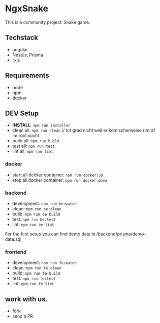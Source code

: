 # NgxSnake

This is a community project.
Snake game.


## Techstack
- angular
- NestJs, Prisma
- rxjs


## Requirements
- node
- npm
- docker


## DEV Setup
* **INSTALL**: `npm run installer`
* clean all: `npm run clean` // tut grad nicht weil er komischerweise rimraf im root sucht
* build all: `npm run build`
* test all: `npm run test`
* lint all: `npm run lint`

### docker
* start all docker container: `npm run docker:up`
* stop all docker container: `npm run docker:down`

### backend
* development: `npm run be:watch`
* clean: `npm run be:clean`
* build: `npm run be:build`
* test: `npm run be:test`
* lint: `npm run be:lint`

For the first setup you can find demo data in /backend/prisma/demo-data.sql 

### frontend
* development: `npm run fe:watch`
* clean: `npm run fe:clean`
* build: `npm run fe:build`
* test: `npm run fe:test`
* lint: `npm run fe:lint`


## work with us.
- fork
- send a PR

